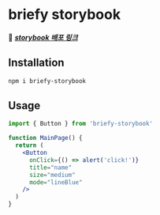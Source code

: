 # briefy storybook

🔗 _**<a href="https://briefy-storybook.vercel.app">storybook 배포 링크</a>**_

## Installation
```bash
npm i briefy-storybook
```

## Usage

```jsx
import { Button } from 'briefy-storybook'

function MainPage() {
  return (
    <Button
      onClick={() => alert('click!')}
      title="name"
      size="medium"
      mode="lineBlue"
    />
  )
}
```
